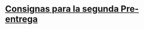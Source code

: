 
 
# [Consignas para la segunda Pre-entrega](https://docs.google.com/presentation/d/18MaGp_cyPams9fktlgufO1kUVos39K5cjVjn9CrZXd4/edit#slide=id.g16dc29f0c9c_0_4)

